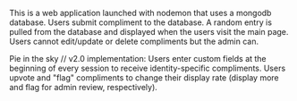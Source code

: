 This is a web application launched with nodemon that uses a mongodb database. Users submit compliment to the database. A random entry is pulled from the database and displayed when the users visit the main page. Users cannot edit/update or delete compliments but the admin can.

Pie in the sky // v2.0 implementation:
Users enter custom fields at the beginning of every session to receive identity-specific compliments. Users upvote and "flag" compliments to change their display rate (display more and flag for admin review, respectively).
